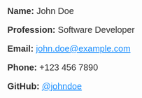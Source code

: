 <style>
@font-face {
  font-family: 'MyCustomFont';
  src: url('[path/to/your/font.ttf](https://github.com/Yarrrr-rajat/FONTS/blob/main/FoundersGrotesk-Semibold.ttf)') format('truetype');
}
</style>
<div style="font-family: MyCustomFont, sans-serif; font-size: 20px; color: #333;">
    <p><strong>Name:</strong> John Doe</p>
    <p><strong>Profession:</strong> Software Developer</p>
    <p><strong>Email:</strong> <a href="mailto:john.doe@example.com" style="color: #1e90ff;">john.doe@example.com</a></p>
    <p><strong>Phone:</strong> +123 456 7890</p>
    <p><strong>GitHub:</strong> <a href="https://github.com/johndoe" style="color: #1e90ff;">@johndoe</a></p>
</div>
